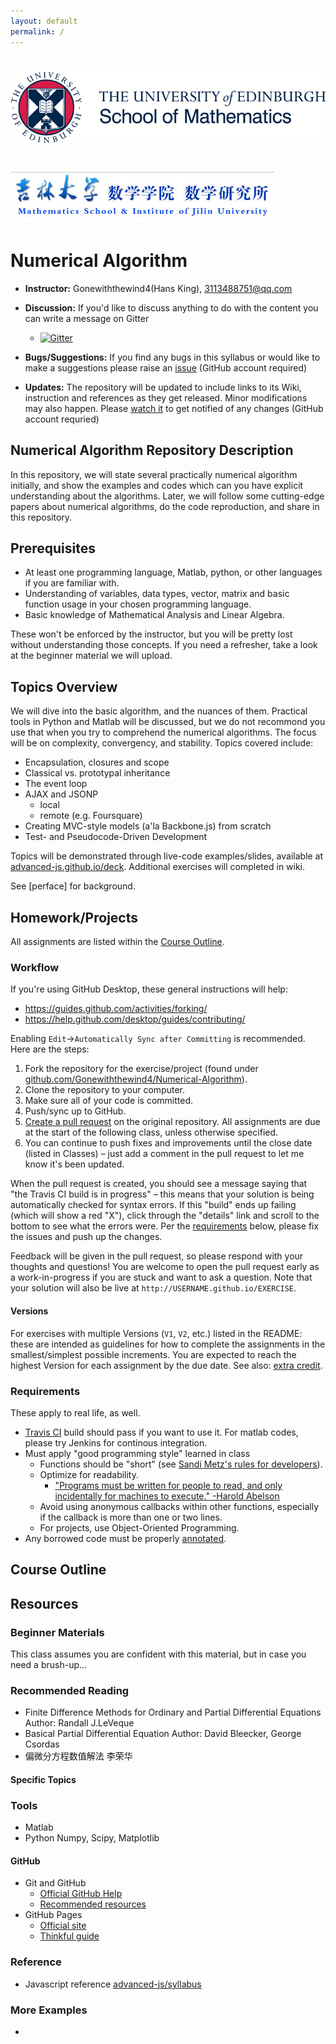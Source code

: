 ```yaml
---
layout: default
permalink: /
---
```


# <img src="assets/logo.png" alt="class logo" class="logo"/> 
# <img src="assets/jilinUniversitylogo.png" alt="class logo" class="logo"/> 
# Numerical Algorithm
[//]: # (comment)


* **Instructor:** Gonewiththewind4(Hans King), [3113488751@qq.com](mailto:3113488751@qq.com)

* **Discussion:** If you'd like to discuss anything to do with the content you can write a message on Gitter 
   * [![Gitter](https://badges.gitter.im/Join%20Chat.svg)](https://gitter.im/Numerical-Algorithm/community#)
* **Bugs/Suggestions:** If you find any bugs in this syllabus or would like to make a suggestions please raise an [issue](https://github.com/Gonewiththewind4/Numerical-Algorithm/issues) (GitHub account required)
* **Updates:** The repository will be updated to include links to its Wiki, instruction and references as they get released. Minor modifications may also happen. Please [watch it](https://help.github.com/articles/watching-and-unwatching-repositories/) to get notified of any changes (GitHub account requried)


## Numerical Algorithm Repository Description
In this repository, we will state several practically numerical algorithm initially, and show the examples and codes which can you have explicit understanding about the algorithms. Later, we will follow some cutting-edge papers about numerical algorithms, do the code reproduction, and share in this repository.

## Prerequisites

* At least one programming language, Matlab, python, or other languages if you are familiar with.
* Understanding of variables, data types, vector, matrix and basic function usage in your chosen programming language.
* Basic knowledge of Mathematical Analysis and Linear Algebra.

These won't be enforced by the instructor, but you will be pretty lost without understanding those concepts. If you need a refresher, take a look at the beginner material we will upload.

## Topics Overview

We will dive into the basic algorithm, and the nuances of them. Practical tools in Python and Matlab will be discussed, but we do not recommond you use that when you try to comprehend the numerical algorithms.  The focus will be on complexity, convergency, and stability.  Topics covered include:

* Encapsulation, closures and scope
* Classical vs. prototypal inheritance
* The event loop
* AJAX and JSONP
    * local
    * remote (e.g. Foursquare)
* Creating MVC-style models (a'la Backbone.js) from scratch
* Test- and Pseudocode-Driven Development

Topics will be demonstrated through live-code examples/slides, available at [advanced-js.github.io/deck](http://advanced-js.github.io/deck/).  Additional exercises will completed in wiki.

See [perface] for  background.

## Homework/Projects

All assignments are listed within the [Course Outline](#course-outline).

### Workflow

If you're using GitHub Desktop, these general instructions will help:

* <https://guides.github.com/activities/forking/>
* <https://help.github.com/desktop/guides/contributing/>

Enabling `Edit`->`Automatically Sync after Committing` is recommended. Here are the steps:

1. Fork the repository for the exercise/project (found under [github.com/Gonewiththewind4/Numerical-Algorithm](https://github.com/Gonewiththewind4/Numerical-Algorithm)).
1. Clone the repository to your computer.
1. Make sure all of your code is committed.
1. Push/sync up to GitHub.
1. [Create a pull request](https://help.github.com/articles/creating-a-pull-request/) on the original repository. All assignments are due at the start of the following class, unless otherwise specified.
1. You can continue to push fixes and improvements until the close date (listed in Classes) – just add a comment in the pull request to let me know it's been updated.

When the pull request is created, you should see a message saying that "the Travis CI build is in progress" – this means that your solution is being automatically checked for syntax errors.  If this "build" ends up failing (which will show a red "X"), click through the "details" link and scroll to the bottom to see what the errors were.  Per the [requirements](#requirements) below, please fix the issues and push up the changes.

Feedback will be given in the pull request, so please respond with your thoughts and questions!  You are welcome to open the pull request early as a work-in-progress if you are stuck and want to ask a question.  Note that your solution will also be live at `http://USERNAME.github.io/EXERCISE`.

#### Versions

For exercises with multiple Versions (`V1`, `V2`, etc.) listed in the README: these are intended as guidelines for how to complete the assignments in the smallest/simplest possible increments.  You are expected to reach the highest Version for each assignment by the due date. See also: [extra credit](#extra-credit).

### Requirements

These apply to real life, as well.

* [Travis CI](https://docs.travis-ci.com/) build should pass if you want to use it. For matlab codes, please try Jenkins for continous integration.
* Must apply "good programming style" learned in class
    * Functions should be "short" (see [Sandi Metz's rules for developers](https://robots.thoughtbot.com/sandi-metz-rules-for-developers)).
    * Optimize for readability.
        * ["Programs must be written for people to read, and only incidentally for machines to execute." -Harold Abelson](https://www.goodreads.com/quotes/9168-programs-must-be-written-for-people-to-read-and-only)
    * Avoid using anonymous callbacks within other functions, especially if the callback is more than one or two lines.
    * For projects, use Object-Oriented Programming.
* Any borrowed code must be properly [annotated](#instructor).


## Course Outline



## Resources


### Beginner Materials

This class assumes you are confident with this material, but in case you need a brush-up...


### Recommended Reading

* Finite Difference Methods for Ordinary and Partial Differential Equations Author: Randall J.LeVeque
* Basical Partial Differential Equation Author: David Bleecker, George Csordas
* 偏微分方程数值解法 李荣华


#### Specific Topics



### Tools

* Matlab
* Python Numpy, Scipy, Matplotlib

#### GitHub

* Git and GitHub
    * [Official GitHub Help](https://help.github.com/)
    * [Recommended resources](http://hackerhours.org/resources.html#github)
* GitHub Pages
    * [Official site](https://pages.github.com/)
    * [Thinkful guide](http://www.thinkful.com/learn/a-guide-to-using-github-pages/)


### Reference

* Javascript reference [advanced-js/syllabus](https://github.com/advanced-js/syllabus)

### More Examples

* 

